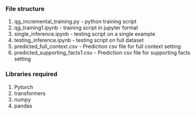 ### File structure
1. qg_incremental_training.py - python training script
2. qg_training1.ipynb - training script in jupyter format
3. single_inference.ipynb - testing script on a single example
4. testing_inference.ipynb - testing script on full dataset 
5. predicted_full_context.csv - Prediction csv file for full context setting
6. predicted_supporting_facts1.csv - Prediction csv file for supporting facts setting

### Libraries required
1. Pytorch
2. transformers
3. numpy
4. pandas